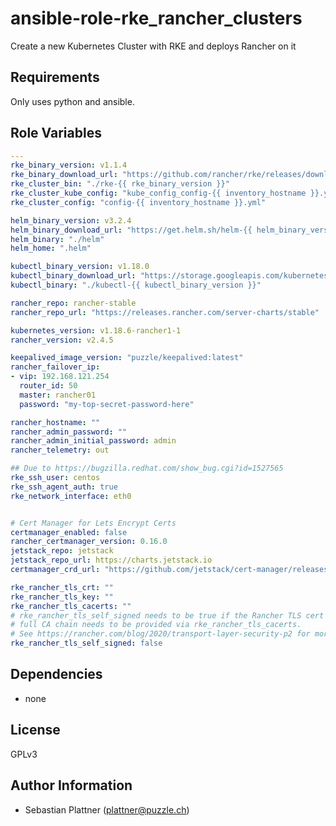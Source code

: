 ansible-role-rke_rancher_clusters
==================

Create a new Kubernetes Cluster with RKE and deploys Rancher on it

Requirements
------------

Only uses python and ansible.


Role Variables
--------------

```yaml
---
rke_binary_version: v1.1.4
rke_binary_download_url: "https://github.com/rancher/rke/releases/download/{{ rke_binary_version }}/rke_linux-amd64"
rke_cluster_bin: "./rke-{{ rke_binary_version }}"
rke_cluster_kube_config: "kube_config_config-{{ inventory_hostname }}.yml"
rke_cluster_config: "config-{{ inventory_hostname }}.yml"

helm_binary_version: v3.2.4
helm_binary_download_url: "https://get.helm.sh/helm-{{ helm_binary_version }}-linux-amd64.tar.gz"
helm_binary: "./helm"
helm_home: ".helm"

kubectl_binary_version: v1.18.0
kubectl_binary_download_url: "https://storage.googleapis.com/kubernetes-release/release/{{ kubectl_binary_version }}/bin/linux/amd64/kubectl"
kubectl_binary: "./kubectl-{{ kubectl_binary_version }}"

rancher_repo: rancher-stable
rancher_repo_url: "https://releases.rancher.com/server-charts/stable"

kubernetes_version: v1.18.6-rancher1-1
rancher_version: v2.4.5

keepalived_image_version: "puzzle/keepalived:latest"
rancher_failover_ip:
- vip: 192.168.121.254
  router_id: 50
  master: rancher01
  password: "my-top-secret-password-here"

rancher_hostname: ""
rancher_admin_password: ""
rancher_admin_initial_password: admin
rancher_telemetry: out

## Due to https://bugzilla.redhat.com/show_bug.cgi?id=1527565
rke_ssh_user: centos
rke_ssh_agent_auth: true
rke_network_interface: eth0


# Cert Manager for Lets Encrypt Certs
certmanager_enabled: false
rancher_certmanager_version: 0.16.0
jetstack_repo: jetstack
jetstack_repo_url: https://charts.jetstack.io
certmanager_crd_url: "https://github.com/jetstack/cert-manager/releases/download/v{{ rancher_certmanager_version }}/cert-manager.crds.yaml"

rke_rancher_tls_crt: ""
rke_rancher_tls_key: ""
rke_rancher_tls_cacerts: ""
# rke_rancher_tls_self_signed needs to be true if the Rancher TLS cert is self-signed, then also the
# full CA chain needs to be provided via rke_rancher_tls_cacerts. 
# See https://rancher.com/blog/2020/transport-layer-security-p2 for more information
rke_rancher_tls_self_signed: false
```

Dependencies
------------

* none

License
-------

GPLv3

Author Information
------------------

* Sebastian Plattner (plattner@puzzle.ch)

